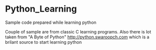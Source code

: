 # Python_Learning
Sample code prepared while learning python

Couple of sample are from  classic C learning programs. Also there is lot taken from "A Byte of Python" http://python.swaroopch.com which is a brilant source to start learning python 
